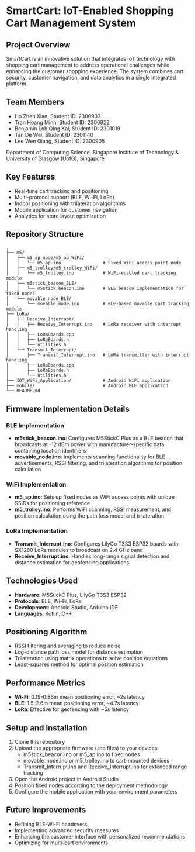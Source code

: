 # SmartCart: IoT-Enabled Shopping Cart Management System

## Project Overview

SmartCart is an innovative solution that integrates IoT technology with shopping cart management to address operational challenges while enhancing the customer shopping experience. The system combines cart security, customer navigation, and data analytics in a single integrated platform.

## Team Members

- Ho Zhen Xian, Student ID: 2300933
- Tran Hoang Minh, Student ID: 2300922
- Benjamin Loh Qing Kai, Student ID: 2301019
- Tan De Wei, Student ID: 2301140
- Lee Wen Qiang, Student ID: 2300905

Department of Computing Science, Singapore Institute of Technology & University of Glasgow (UofG), Singapore

## Key Features

- Real-time cart tracking and positioning
- Multi-protocol support (BLE, Wi-Fi, LoRa)
- Indoor positioning with trilateration algorithms
- Mobile application for customer navigation
- Analytics for store layout optimization

## Repository Structure

```
.
├── m5/
│   ├── m5_ap_node/m5_ap_WiFi/
│   │   └── m5_ap.ino                # Fixed WiFi access point node
│   ├── m5_trolley/m5_trolley_WiFi/
│   │   └── m5_trolley.ino           # WiFi-enabled cart tracking module
│   ├── m5stick_beacon_BLE/
│   │   └── m5stick_beacon.ino       # BLE beacon implementation for fixed nodes
│   └── movable_node_BLE/
│       └── movable_node.ino         # BLE-based movable cart tracking module
├── LoRa/
│   ├── Receive_Interrupt/
│   │   ├── Receive_Interrupt.ino    # LoRa receiver with interrupt handling
│   │   ├── LoRaBoards.cpp
│   │   ├── LoRaBoards.h
│   │   └── utilities.h
│   └── Transmit_Interrupt/
│       ├── Transmit_Interrupt.ino   # LoRa transmitter with interrupt handling
│       ├── LoRaBoards.cpp
│       ├── LoRaBoards.h
│       └── utilities.h
├── IOT_WiFi_Application/            # Android WiFi application
├── mobile/                          # Android BLE application
└── README.md
```

## Firmware Implementation Details

### BLE Implementation

- **m5stick_beacon.ino**: Configures M5StickC Plus as a BLE beacon that broadcasts at -12 dBm power with manufacturer-specific data containing location identifiers
- **movable_node.ino**: Implements scanning functionality for BLE advertisements, RSSI filtering, and trilateration algorithms for position calculation

### WiFi Implementation

- **m5_ap.ino**: Sets up fixed nodes as WiFi access points with unique SSIDs for positioning reference
- **m5_trolley.ino**: Performs WiFi scanning, RSSI measurement, and position calculation using the path loss model and trilateration

### LoRa Implementation

- **Transmit_Interrupt.ino**: Configures LilyGo T3S3 ESP32 boards with SX1280 LoRa modules to broadcast on 2.4 GHz band
- **Receive_Interrupt.ino**: Handles long-range signal detection and distance estimation for geofencing applications

## Technologies Used

- **Hardware**: M5StickC Plus, LilyGo T3S3 ESP32
- **Protocols**: BLE, Wi-Fi, LoRa
- **Development**: Android Studio, Arduino IDE
- **Languages**: Kotlin, C++

## Positioning Algorithm

- RSSI filtering and averaging to reduce noise
- Log-distance path loss model for distance estimation
- Trilateration using matrix operations to solve position equations
- Least-squares method for optimal position estimation

## Performance Metrics

- **Wi-Fi**: 0.19-0.86m mean positioning error, ~2s latency
- **BLE**: 1.5-2.6m mean positioning error, ~4.7s latency
- **LoRa**: Effective for geofencing with ~5s latency

## Setup and Installation

1. Clone this repository
2. Upload the appropriate firmware (.ino files) to your devices:
   - m5stick_beacon.ino or m5_ap.ino to fixed nodes
   - movable_node.ino or m5_trolley.ino to cart-mounted devices
   - Transmit_Interrupt.ino and Receive_Interrupt.ino for extended range tracking
3. Open the Android project in Android Studio
4. Position fixed nodes according to the deployment methodology
5. Configure the mobile application with your environment parameters

## Future Improvements

- Refining BLE-Wi-Fi handovers
- Implementing advanced security measures
- Enhancing the customer interface with personalized recommendations
- Optimizing for multi-cart environments
